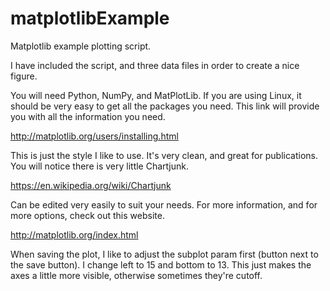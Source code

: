 # matplotlibExample
Matplotlib example plotting script. 

I have included the script, and three data files in order to create a nice figure.

You will need Python, NumPy, and MatPlotLib. If you are using Linux, it should be very easy to get all the packages you need. This link will provide you with all the information you need.

http://matplotlib.org/users/installing.html

This is just the style I like to use. It's very clean, and great for publications. You will notice there is very little Chartjunk. 

https://en.wikipedia.org/wiki/Chartjunk

Can be edited very easily to suit your needs. For more information, and for more options, check out this website.

http://matplotlib.org/index.html

When saving the plot, I like to adjust the subplot param first (button next to the save button). I change left to 15 and bottom to 13. This just makes the axes a little more visible, otherwise sometimes they're cutoff.
